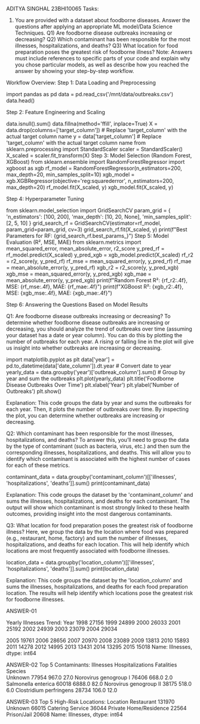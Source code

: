 ADITYA SINGHAL
23BHI10065
Tasks:
1. You are provided with a dataset about foodborne diseases. Answer the
questions after applying an appropriate ML model/Data Science
Techniques.
Q1) Are foodborne disease outbreaks increasing or decreasing?
Q2) Which contaminant has been responsible for the most illnesses,
hospitalizations, and deaths?
Q3) What location for food preparation poses the greatest risk of foodborne
illness?
Note: Answers must include references to specific parts of your code and
explain why you chose particular models, as well as describe how you reached
the answer by showing your step-by-step workflow.


Workflow Overview:
Step 1: Data Loading and Preprocessing

import pandas as pd
data = pd.read_csv('/mnt/data/outbreaks.csv')
data.head()

Step 2: Feature Engineering and Scaling

data.isnull().sum()
data.fillna(method='ffill', inplace=True)
X = data.drop(columns=['target_column'])  # Replace 'target_column' with the actual target column name
y = data['target_column']  # Replace 'target_column' with the actual target column name
from sklearn.preprocessing import StandardScaler
scaler = StandardScaler()
X_scaled = scaler.fit_transform(X)
Step 3: Model Selection (Random Forest, XGBoost)
from sklearn.ensemble import RandomForestRegressor
import xgboost as xgb
rf_model = RandomForestRegressor(n_estimators=200, max_depth=20, min_samples_split=10)
xgb_model = xgb.XGBRegressor(objective='reg:squarederror', n_estimators=200, max_depth=20)
rf_model.fit(X_scaled, y)
xgb_model.fit(X_scaled, y)

Step 4: Hyperparameter Tuning

from sklearn.model_selection import GridSearchCV
param_grid = {
    'n_estimators': [100, 200],
    'max_depth': [10, 20, None],
    'min_samples_split': [2, 5, 10]
}
grid_search_rf = GridSearchCV(estimator=rf_model, param_grid=param_grid, cv=3)
grid_search_rf.fit(X_scaled, y)
print(f"Best Parameters for RF: {grid_search_rf.best_params_}")
Step 5: Model Evaluation (R², MSE, MAE)
from sklearn.metrics import mean_squared_error, mean_absolute_error, r2_score
y_pred_rf = rf_model.predict(X_scaled)
y_pred_xgb = xgb_model.predict(X_scaled)
rf_r2 = r2_score(y, y_pred_rf)
rf_mse = mean_squared_error(y, y_pred_rf)
rf_mae = mean_absolute_error(y, y_pred_rf)
xgb_r2 = r2_score(y, y_pred_xgb)
xgb_mse = mean_squared_error(y, y_pred_xgb)
xgb_mae = mean_absolute_error(y, y_pred_xgb)
print(f"Random Forest R²: {rf_r2:.4f}, MSE: {rf_mse:.4f}, MAE: {rf_mae:.4f}")
print(f"XGBoost R²: {xgb_r2:.4f}, MSE: {xgb_mse:.4f}, MAE: {xgb_mae:.4f}")

Step 6: Answering the Questions Based on Model Results

Q1: Are foodborne disease outbreaks increasing or decreasing?
To determine whether foodborne disease outbreaks are increasing or decreasing, you should analyze the trend of outbreaks over time (assuming your dataset has a date or year column). You can do this by plotting the number of outbreaks for each year. A rising or falling line in the plot will give us insight into whether outbreaks are increasing or decreasing.

import matplotlib.pyplot as plt
data['year'] = pd.to_datetime(data['date_column']).dt.year  # Convert date to year
yearly_data = data.groupby('year')['outbreak_column'].sum()  # Group by year and sum the outbreaks
plt.plot(yearly_data)
plt.title('Foodborne Disease Outbreaks Over Time')
plt.xlabel('Year')
plt.ylabel('Number of Outbreaks')
plt.show()

Explanation: This code groups the data by year and sums the outbreaks for each year. Then, it plots the number of outbreaks over time. By inspecting the plot, you can determine whether outbreaks are increasing or decreasing.


Q2: Which contaminant has been responsible for the most illnesses, hospitalizations, and deaths?
To answer this, you’ll need to group the data by the type of contaminant (such as bacteria, virus, etc.) and then sum the corresponding illnesses, hospitalizations, and deaths. This will allow you to identify which contaminant is associated with the highest number of cases for each of these metrics.

contaminant_data = data.groupby('contaminant_column')[['illnesses', 'hospitalizations', 'deaths']].sum()
print(contaminant_data)

Explanation: This code groups the dataset by the 'contaminant_column' and sums the illnesses, hospitalizations, and deaths for each contaminant. The output will show which contaminant is most strongly linked to these health outcomes, providing insight into the most dangerous contaminants.

Q3: What location for food preparation poses the greatest risk of foodborne illness?
Here, we group the data by the location where food was prepared (e.g., restaurant, home, factory) and sum the number of illnesses, hospitalizations, and deaths for each location. This will help identify which locations are most frequently associated with foodborne illnesses.

location_data = data.groupby('location_column')[['illnesses', 'hospitalizations', 'deaths']].sum()
print(location_data)

Explanation: This code groups the dataset by the 'location_column' and sums the illnesses, hospitalizations, and deaths for each food preparation location. The results will help identify which locations pose the greatest risk for foodborne illnesses.


ANSWER-01


Yearly Illnesses Trend:
 Year
1998    27156
1999    24899
2000    26033
2001    25192
2002    24939
2003    23079
2004    29034


2005    19761
2006    28656
2007    20970
2008    23089
2009    13813
2010    15893
2011    14278
2012    14995
2013    13431
2014    13295
2015    15018
Name: Illnesses, dtype: int64

ANSWER-02
Top 5 Contaminants:
                          Illnesses  Hospitalizations  Fatalities
Species                                                         
Unknown                      77954             967.0        27.0
Norovirus genogroup I        76406             668.0         2.0
Salmonella enterica          60018            6888.0        82.0
Norovirus genogroup II       38175             518.0         6.0
Clostridium perfringens      28734             106.0        12.0


ANSWER-03
Top 5 High-Risk Locations:
 Location
Restaurant                131970
Unknown                    66015
Catering Service           36044
Private Home/Residence     22564
Prison/Jail                20608
Name: Illnesses, dtype: int64


